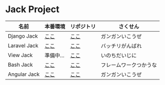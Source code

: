 # Jack Project

|名前|本番環境|リポジトリ|さくせん|
|--|--|--|--|
|Django Jack|[ここ](https://django-jack.herokuapp.com/)|[ここ](https://github.com/mtsml/django-jack)|ガンガンいこうぜ|
|Laravel Jack|[ここ](https://laravel-jack.herokuapp.com/)|[ここ](https://github.com/mtsml/laravel-jack)|バッチリがんばれ|
|View Jack|準備中…|[ここ](https://github.com/mtsml/view-jack)|いのちだいじに|
|Bash Jack|[ここ](http://hoge.hagetaka.art/index)|[ここ](https://github.com/mtsml/bash-jack)|フレームワークつかうな|
|Angular Jack|[ここ](https://angular-jack.herokuapp.com/)|[ここ](https://github.com/mtsml/angular-jack)|ガンガンいこうぜ|
